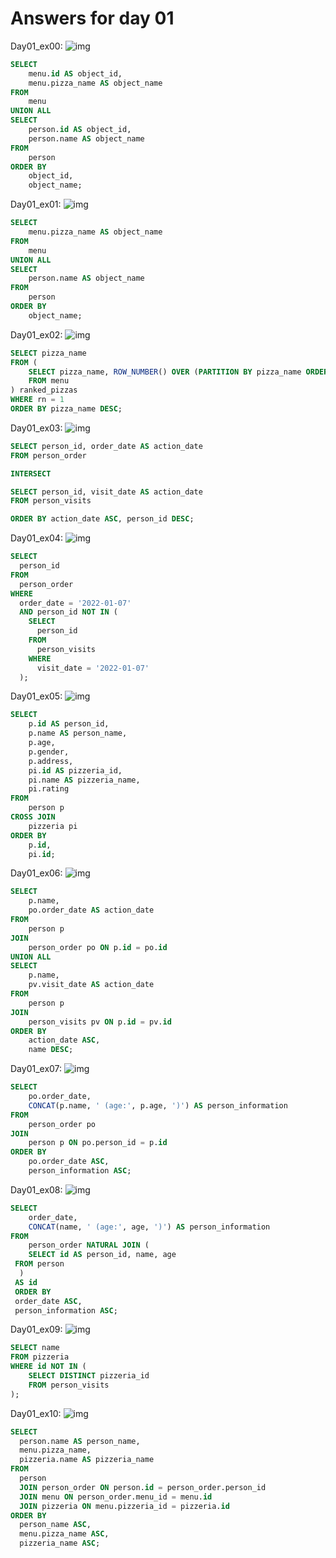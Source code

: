 # Answers for day 01

Day01_ex00:
![img](/Day%201/img/day01_ex00.png)

```sql
SELECT
    menu.id AS object_id,
    menu.pizza_name AS object_name
FROM
    menu
UNION ALL
SELECT
    person.id AS object_id,
    person.name AS object_name
FROM
    person
ORDER BY
    object_id,
    object_name;
```

Day01_ex01:
![img](/Day%201/img/day01_ex01.png)

```sql
SELECT
    menu.pizza_name AS object_name
FROM
    menu
UNION ALL
SELECT
    person.name AS object_name
FROM
    person
ORDER BY
    object_name;
```

Day01_ex02:
![img](/Day%201/img/day01_ex02.png)

```sql
SELECT pizza_name
FROM (
    SELECT pizza_name, ROW_NUMBER() OVER (PARTITION BY pizza_name ORDER BY pizza_name) as rn
    FROM menu
) ranked_pizzas
WHERE rn = 1
ORDER BY pizza_name DESC;
```

Day01_ex03:
![img](/Day%201/img/day01_ex03.png)

```sql
SELECT person_id, order_date AS action_date
FROM person_order

INTERSECT

SELECT person_id, visit_date AS action_date
FROM person_visits

ORDER BY action_date ASC, person_id DESC;
```

Day01_ex04:
![img](/Day%201/img/day01_ex04.png)

```sql
SELECT
  person_id
FROM
  person_order
WHERE
  order_date = '2022-01-07'
  AND person_id NOT IN (
    SELECT
      person_id
    FROM
      person_visits
    WHERE
      visit_date = '2022-01-07'
  );
```

Day01_ex05:
![img](/Day%201/img/day01_ex05.png)

```sql
SELECT
    p.id AS person_id,
    p.name AS person_name,
    p.age,
    p.gender,
    p.address,
    pi.id AS pizzeria_id,
    pi.name AS pizzeria_name,
    pi.rating
FROM
    person p
CROSS JOIN
    pizzeria pi
ORDER BY
    p.id,
    pi.id;
```

Day01_ex06:
![img](/Day%201/img/day01_ex06.png)

```sql
SELECT
    p.name,
    po.order_date AS action_date
FROM
    person p
JOIN
    person_order po ON p.id = po.id
UNION ALL
SELECT
    p.name,
    pv.visit_date AS action_date
FROM
    person p
JOIN
    person_visits pv ON p.id = pv.id
ORDER BY
    action_date ASC,
    name DESC;
```

Day01_ex07:
![img](/Day%201/img/day01_ex07.png)

```sql
SELECT
    po.order_date,
    CONCAT(p.name, ' (age:', p.age, ')') AS person_information
FROM
    person_order po
JOIN
    person p ON po.person_id = p.id
ORDER BY
    po.order_date ASC,
    person_information ASC;
```

Day01_ex08:
![img](/Day%201/img/day01_ex08.png)

```sql
SELECT
    order_date,
    CONCAT(name, ' (age:', age, ')') AS person_information
FROM
    person_order NATURAL JOIN (
    SELECT id AS person_id, name, age
 FROM person
  )
 AS id
 ORDER BY
 order_date ASC,
 person_information ASC;
```

Day01_ex09:
![img](/Day%201/img/day01_ex09.png)

```sql
SELECT name
FROM pizzeria
WHERE id NOT IN (
    SELECT DISTINCT pizzeria_id
    FROM person_visits
);
```

Day01_ex10:
![img](/Day%201/img/day01_ex10.png)

```sql
SELECT
  person.name AS person_name,
  menu.pizza_name,
  pizzeria.name AS pizzeria_name
FROM
  person
  JOIN person_order ON person.id = person_order.person_id
  JOIN menu ON person_order.menu_id = menu.id
  JOIN pizzeria ON menu.pizzeria_id = pizzeria.id
ORDER BY
  person_name ASC,
  menu.pizza_name ASC,
  pizzeria_name ASC;
```
